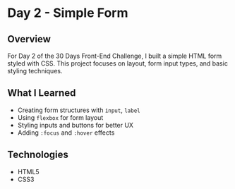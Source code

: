 # Day 2 - Simple Form

## Overview  
For Day 2 of the 30 Days Front-End Challenge, I built a simple  HTML form styled with CSS. This project focuses on layout, form input types, and basic styling techniques.

## What I Learned  
- Creating form structures with `input`, `label`
- Using `flexbox` for form layout  
- Styling inputs and buttons for better UX  
- Adding `:focus` and `:hover` effects



## Technologies  
- HTML5  
- CSS3  



